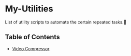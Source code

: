 # My-Utilities
List of utility scripts to automate the certain repeated tasks.🤩

## Table of Contents

- [Video Compressor](/video-compressor/README.md)